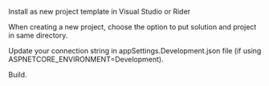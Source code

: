 Install as new project template in Visual Studio or Rider

When creating a new project, choose the option to put solution and project in same directory.

Update your connection string in appSettings.Development.json file (if using ASPNETCORE_ENVIRONMENT=Development).

Build.